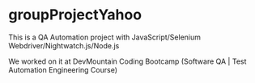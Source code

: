 # groupProjectYahoo

This is a QA Automation project with JavaScript/Selenium Webdriver/Nightwatch.js/Node.js

We worked on it at DevMountain Coding Bootcamp (Software QA | Test Automation Engineering Course)

